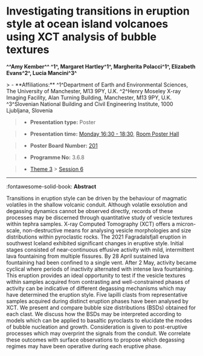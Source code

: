 # Investigating transitions in eruption style at ocean island volcanoes using XCT analysis of bubble textures

**^^Amy Kember^^ ^1^, Margaret Hartley^1^, Margherita Polacci^1^, Elizabeth Evans^2^, Lucia Mancini^3^**

<!-- more -->> - **Affiliations:** ^1^Department of Earth and Environmental Sciences, The University of Manchester, M13 9PY, U.K. ^2^Henry Moseley X-ray Imaging Facility, Alan Turning Building, Manchester, M13 9PY, U.K. ^3^Slovenian National Building and Civil Engineering Institute, 1000 Ljubljana, Slovenia 

> - **Presentation type:** Poster

> - **Presentation time:** [Monday 16:30 - 18:30](../sessions_comparison.md#__tabbed_1_6), [Room Poster Hall](../maps_venue.md#__tabbed_1_1)

> - **Poster Board Number:** [201](../map_poster_boards.md#monday)

> - **Programme No:** 3.6.8

> - [Theme 3](../theme3.md) > [Session 6](../sessions/session-3-6.md)

--- 

:fontawesome-solid-book: **Abstract**

Transitions in eruption style can be driven by the behaviour of magmatic volatiles in the shallow volcanic conduit. Although volatile exsolution and degassing dynamics cannot be observed directly, records of these processes may be discerned through quantitative study of vesicle textures within tephra samples. X-ray Computed Tomography (XCT) offers a micron-scale, non-destructive means for analysing vesicle morphologies and size distributions within pyroclastic rocks.
The 2021 Fagradalsfjall eruption in southwest Iceland exhibited significant changes in eruptive style. Initial stages consisted of near-continuous effusive activity with mild, intermittent lava fountaining from multiple fissures. By 28 April sustained lava fountaining had been confined to a single vent. After 2 May, activity became cyclical where periods of inactivity alternated with intense lava fountaining. This eruption provides an ideal opportunity to test if the vesicle textures within samples acquired from contrasting and well-constrained phases of activity can be indicative of different degassing mechanisms which may have determined the eruption style.
Five lapilli clasts from representative samples acquired during distinct eruption phases have been analysed by XCT. We present and compare bubble size distributions (BSDs) obtained for each clast. We discuss how the BSDs may be interpreted according to models which can be applied to basaltic pyroclasts to elucidate the modes of bubble nucleation and growth. Consideration is given to post-eruptive processes which may overprint the signals from the conduit. We correlate these outcomes with surface observations to propose which degassing regimes may have been operative during each eruptive phase.


